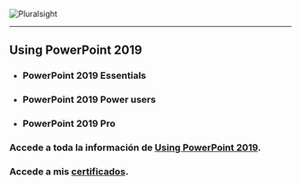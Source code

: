 ![Pluralsight](https://www.devprojournal.com/wp-content/uploads/2019/10/Pluralsight_logo_F-11.png)
***
## Using PowerPoint 2019
   * ### PowerPoint 2019 Essentials
   * ### PowerPoint 2019 Power users
   * ### PowerPoint 2019 Pro

### Accede a toda la información de [Using PowerPoint 2019](https://www.pluralsight.com/paths/using-powerpoint-2019).

### Accede a mis [certificados](https://ibb.co/album/sbM7FJ). 